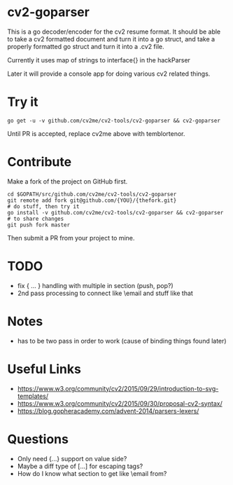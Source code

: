 # cv2-goparser
This is a go decoder/encoder for the cv2 resume format. It should be able
to take a cv2 formatted document and turn it into a go struct, and take
a properly formatted go struct and turn it into a .cv2 file.

Currently it uses map of strings to interface{} in the hackParser

Later it will provide a console app for doing various cv2 related things.

# Try it

    go get -u -v github.com/cv2me/cv2-tools/cv2-goparser && cv2-goparser

Until PR is accepted, replace cv2me above with temblortenor.

# Contribute

Make a fork of the project on GitHub first.

    cd $GOPATH/src/github.com/cv2me/cv2-tools/cv2-goparser
    git remote add fork git@github.com/{YOU}/{thefork.git}
    # do stuff, then try it
    go install -v github.com/cv2me/cv2-tools/cv2-goparser && cv2-goparser
    # to share changes
    git push fork master

Then submit a PR from your project to mine.

# TODO
- fix \{ ... } handling with multiple in section (push, pop?)
- 2nd pass processing to connect like \email and stuff like that

# Notes
- has to be two pass in order to work (cause of binding things found later)

# Useful Links
- https://www.w3.org/community/cv2/2015/09/29/introduction-to-svg-templates/
- https://www.w3.org/community/cv2/2015/09/30/proposal-cv2-syntax/
- https://blog.gopheracademy.com/advent-2014/parsers-lexers/

# Questions
- Only need \{...} support on value side?
- Maybe a diff type of \[...] for escaping tags?
- How do I know what section to get like \email from?
